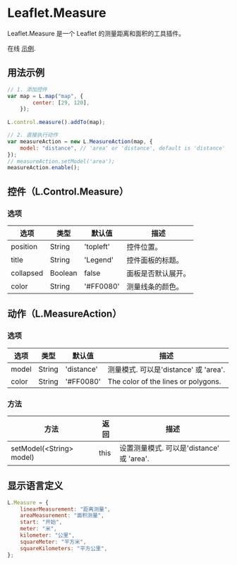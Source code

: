 # Leaflet.Measure 
Leaflet.Measure 是一个 Leaflet 的测量距离和面积的工具插件。  

在线 [示例](https://ptma.gitee.io/leaflet.measure/examples/measure.html).

## 用法示例
```javascript
// 1. 添加控件
var map = L.map("map", {
        center: [29, 120],
    });
    
L.control.measure().addTo(map);

// 2. 直接执行动作
var measureAction = new L.MeasureAction(map, {
    model: "distance", // 'area' or 'distance', default is 'distance'
});
// measureAction.setModel('area');
measureAction.enable();
```

## 控件（L.Control.Measure）
### 选项
| 选项 | 类型 | 默认值 | 描述 |
|--------|------|---------|-------------|
| position | String | 'topleft' | 控件位置。 |
| title | String | 'Legend' | 控件面板的标题。 |
| collapsed | Boolean | false | 面板是否默认展开。 |
| color | String | '#FF0080'| 测量线条的颜色。 |

## 动作（L.MeasureAction）
### 选项
| 选项 | 类型 | 默认值 | 描述 |
|--------|------|---------|-------------|
| model | String | 'distance' | 测量模式. 可以是'distance' 或 'area'. |
| color | String | '#FF0080'| The color of the lines or polygons. |

### 方法
| 方法 | 返回 | 描述 |
|--------|---------|-------------|
| setModel(\<String\> model) | this | 设置测量模式. 可以是'distance' 或 'area'. |

## 显示语言定义
```javascript
L.Measure = {
    linearMeasurement: "距离测量",
    areaMeasurement: "面积测量",
    start: "开始",
    meter: "米",
    kilometer: "公里",
    squareMeter: "平方米",
    squareKilometers: "平方公里",
};
```
